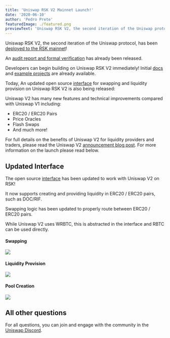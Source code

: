 ```yaml
---
title: 'Uniswap RSK V2 Mainnet Launch!'
date: '2020-06-10'
author: 'Pedro Prete'
featuredImage: ./featured.png
previewText: 'Uniswap RSK V2, the second iteration of the Uniswap protocol has been deployed to the RSK mainnet!'
---
```


Uniswap RSK V2, the second iteration of the Uniswap protocol, has been [deployed to the RSK mainnet](https://explorer.rsk.co/address/0xf55c496bB1058690DB1401c4B9C19f3f44374961?__ctab=Code)!

An [audit report and formal verification](https://uniswap-rsk.comaudit.html) has already been released.

Developers can begin building on Uniswap RSK V2 immediately! Initial [docs](/docs/v2) and [example projects](http://github.com/Think-and-Dev/uniswap-v2-periphery/tree/master/contracts/examples) are already available.

Today, An updated open source [interface](https://app.uniswap-rsk.com/) for swapping and liquidity provision on Uniswap RSK V2  is also being released:

Uniswap V2 has many new features and technical improvements compared with Uniswap V1 including:

- ERC20 / ERC20 Pairs
- Price Oracles
- Flash Swaps
- And much more!

For full details on the benefits of Uniswap V2 for liquidity providers and traders, please read the Uniswap V2 [announcement blog post](/blog/uniswap-v2). For more information on the launch please read below.


## Updated Interface

The open source [interface](https://app.uniswap-rsk.com/) has been updated to work with Uniswap V2 on RSK!

It now supports creating and providing liquidity in ERC20 / ERC20 pairs, such as DOC/RIF.

Swapping logic has been updated to properly route between ERC20 / ERC20 pairs.

While Uniswap V2 uses WRBTC, this is abstracted in the interface and RBTC can be used directly.

#### Swapping

![](swap.png)

#### Liquidity Provision

![](pool.png)

#### Pool Creation

![](create.png)


## All other questions

For all questions, you can join and engage with the community in the [Uniswap Discord](https://discord.gg/XErMcTq).
